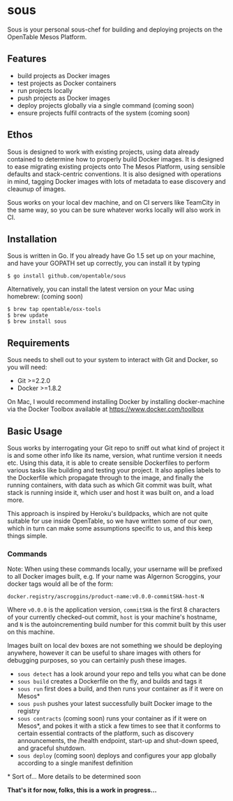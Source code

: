 # sous

Sous is your personal sous-chef for building and deploying projects
on the OpenTable Mesos Platform.

## Features

- build projects as Docker images
- test projects as Docker containers
- run projects locally
- push projects as Docker images
- deploy projects globally via a single command (coming soon)
- ensure projects fulfil contracts of the system (coming soon)

## Ethos

Sous is designed to work with existing projects, using data already contained
to determine how to properly build Docker images. It is designed to ease migrating
existing projects onto The Mesos Platform, using sensible defaults and stack-centric
conventions. It is also designed with operations in mind, tagging Docker images
with lots of metadata to ease discovery and cleaunup of images.

Sous works on your local dev machine, and on CI servers like TeamCity in the same
way, so you can be sure whatever works locally will also work in CI.

## Installation

Sous is written in Go. If you already have Go 1.5 set up on your machine, and have
your GOPATH set up correctly, you can install it by typing

    $ go install github.com/opentable/sous

Alternatively, you can install the latest version on your Mac using homebrew:
(coming soon)

    $ brew tap opentable/osx-tools
	$ brew update
	$ brew install sous

## Requirements

Sous needs to shell out to your system to interact with Git and Docker, so
you will need:

- Git >=2.2.0
- Docker >=1.8.2

On Mac, I would recommend installing Docker by installing docker-machine via the
Docker Toolbox available at https://www.docker.com/toolbox

## Basic Usage

Sous works by interrogating your Git repo to sniff out what kind of project it is
and some other info like its name, version, what runtime version it needs etc.
Using this data, it is able to create sensible Dockerfiles to perform various tasks
like building and testing your project. It also applies labels to the Dockerfile
which propagate through to the image, and finally the running containers, with data
such as which Git commit was built, what stack is running inside it, which user and
host it was built on, and a load more.

This approach is inspired by Heroku's buildpacks, which are not quite suitable for
use inside OpenTable, so we have written some of our own, which in turn can make
some assumptions specific to us, and this keep things simple.

### Commands

Note: When using these commands locally, your username will be prefixed to all
Docker images built, e.g. If your name was Algernon Scroggins, your docker tags
would all be of the form:

    docker.registry/ascroggins/product-name:v0.0.0-commitSHA-host-N

Where `v0.0.0` is the application version, `commitSHA` is the first 8 characters of
your currently checked-out commit, `host` is your machine's hostname, and `N` is
the autoincrementing build number for this commit built by this user on this
machine.

Images built on local dev boxes are not something we should be deploying anywhere,
however it can be useful to share images with others for debugging purposes, so you
can certainly push these images.

- `sous detect` has a look around your repo and tells you what can be done
- `sous build` creates a Dockerfile on the fly, and builds and tags it
- `sous run` first does a build, and then runs your container as if it were on
  Mesos\*
- `sous push` pushes your latest successfully built Docker image to the registry
- `sous contracts` (coming soon) runs your container as if it were on Mesos\*, and
  pokes it with a stick a few times to see that it conforms to certain essential
  contracts of the platform, such as discovery announcements, the /health endpoint,
  start-up and shut-down speed, and graceful shutdown.
- `sous deploy` (coming soon) deploys and configures your app globally according to
  a single manifest definition

\* Sort of... More details to be determined soon

**That's it for now, folks, this is a work in progress...**

